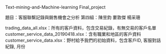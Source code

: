 Text-mining-and-Machine-learning Final_project

題目：客服聯繫記錄與銷售機會之分析
第四組：陳昱鈞 婁敦傑 楊采珊

trading_data_all.xlsx：所有的客戶資料，包含交易紀錄，有無交易的客戶名單
customer_service_data_20190418.xlsx：含有職業和地區的客戶資料
customer_service_data.xlsx：野村給予我們的初始資料，包含客戶ID, 客服對話紀錄, 月份
